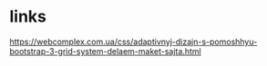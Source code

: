 # links
https://webcomplex.com.ua/css/adaptivnyj-dizajn-s-pomoshhyu-bootstrap-3-grid-system-delaem-maket-sajta.html

